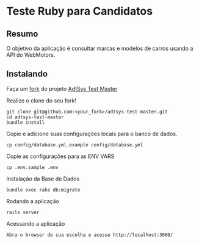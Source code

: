 # Teste Ruby para Candidatos

## Resumo

O objetivo da aplicação é consultar marcas e modelos de carros usando a API do WebMotors.

## Instalando

Faça um [fork](https://guides.github.com/activities/forking/) do projeto [AdtSys Test Master](https://github.com/esilvamg/adtsys-test-master)

Realize o clone do seu fork!
```console
git clone git@github.com:<your_fork>/adtsys-test-master.git
cd adtsys-test-master
bundle install
```

Copie e adicione suas configurações locais para o banco de dados.

```console
cp config/database.yml.example config/database.yml
```

Copie as configurações para as ENV VARS
```console
cp .env.sample .env
```

Instalação da Base de Dados
```console
bundle exec rake db:migrate
```

Rodando a aplicação
```console
rails server
```

Acessando a aplicação
```console
Abra o browser de sua escolha e acesse http://localhost:3000/
```
